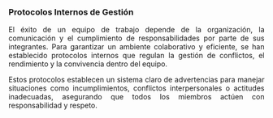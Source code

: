 ### **Protocolos Internos de Gestión**  

<p align="justify">
El éxito de un equipo de trabajo depende de la organización, la comunicación y el cumplimiento de responsabilidades por parte de sus integrantes. Para garantizar un ambiente colaborativo y eficiente, se han establecido protocolos internos que regulan la gestión de conflictos, el rendimiento y la convivencia dentro del equipo.  
</p>

<p align="justify">
Estos protocolos establecen un sistema claro de advertencias para manejar situaciones como incumplimientos, conflictos interpersonales o actitudes inadecuadas, asegurando que todos los miembros actúen con responsabilidad y respeto.  
</p>

 


